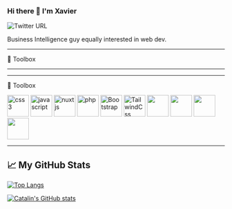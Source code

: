 ### Hi there 👋 I'm Xavier
<img alt="Twitter URL" src="https://img.shields.io/twitter/url?style=social&url=https%3A%2F%2Ftwitter.com%2Ffifteenpeas">

Business Intelligence guy equally interested in web dev.


---

🧰 Toolbox

---

---

🧰 Toolbox

<img src="https://cdn.jsdelivr.net/gh/devicons/devicon/icons/css/css3-original.svg" alt="css3" width="50" height="50" /> <img src="https://cdn.jsdelivr.net/gh/devicons/devicon/icons/javascript/javascript-original.svg" alt="javascript" width="50" height="50" /> <img src="https://cdn.jsdelivr.net/gh/devicons/devicon/icons/nuxtjs/nuxtjs-original.svg" alt="nuxtjs" width="50" height="50" /> <img src="https://cdn.jsdelivr.net/gh/devicons/devicon/icons/php/php-original.svg" alt="php" width="50" height="50" />
<img src="https://cdn.jsdelivr.net/gh/devicons/devicon/icons/bootstrap/bootstrap-original.svg" alt="Bootstrap" width="50" height="50"/>
<img src="https://cdn.jsdelivr.net/gh/devicons/devicon/icons/tailwindcss/tailwindcss-original-wordmark.svg" alt="TailwindCss" width="50" height="50"/>
<img src="https://cdn.jsdelivr.net/gh/devicons/devicon/icons/visualstudio/visualstudio-plain.svg" width="50" height="50" />
<img src="https://cdn.jsdelivr.net/gh/devicons/devicon/icons/sass/sass-original.svg"  width="50" height="50" />
<img src="https://cdn.jsdelivr.net/gh/devicons/devicon/icons/mysql/mysql-original.svg"  width="50" height="50" />
<img src="https://cdn.jsdelivr.net/gh/devicons/devicon/icons/vuejs/vuejs-original.svg"  width="50" height="50" />


---

## &#x1f4c8; My GitHub Stats

[![Top Langs](https://github-readme-stats.vercel.app/api/top-langs/?username=xavsio4&hide=java,html,css&theme=radical)](https://github.com/anuraghazra/github-readme-stats)

[![Catalin's GitHub stats](https://github-readme-stats.vercel.app/api?username=xavsio4&theme=radical)](https://github.com/anuraghazra/github-readme-stats)


<!--
**xavsio4/xavsio4** is a ✨ _special_ ✨ repository because its `README.md` (this file) appears on your GitHub profile.

Here are some ideas to get you started:

- 🔭 I’m currently working on ...
- 🌱 I’m currently learning ...
- 👯 I’m looking to collaborate on ...
- 🤔 I’m looking for help with ...
- 💬 Ask me about ...
- 📫 How to reach me: ...
- 😄 Pronouns: ...
- ⚡ Fun fact: ...
-->

